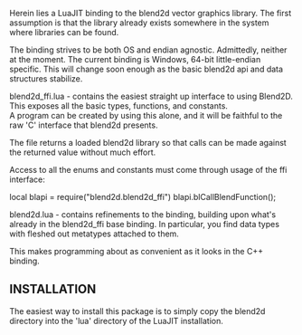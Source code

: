 Herein lies a LuaJIT binding to the blend2d vector graphics library.
The first assumption is that the library already exists somewhere in the system where libraries
can be found.  

The binding strives to be both OS and endian agnostic.  Admittedly, neither at the moment.
The current binding is Windows, 64-bit little-endian specific.  This will change soon enough as the basic blend2d api and data structures stabilize.

blend2d_ffi.lua - contains the easiest straight up interface to using 
Blend2D.  This exposes all the basic types, functions, and constants.  
A program can be created by using this alone, and it will be
faithful to the raw 'C' interface that blend2d presents.

The file returns a loaded blend2d library so that calls can be made against the returned value
without much effort.

Access to all the enums and constants must come through usage of the ffi interface:

local blapi = require("blend2d.blend2d_ffi")
blapi.blCallBlendFunction();

blend2d.lua - contains refinements to the binding, building upon what's 
already in the blend2d_ffi base binding.  In particular, you find data types with fleshed out metatypes attached to them.

This makes programming about as convenient as it looks in the C++ binding.


INSTALLATION
------------

The easiest way to install this package is to simply copy the blend2d directory into the 
'lua' directory of the LuaJIT installation.
